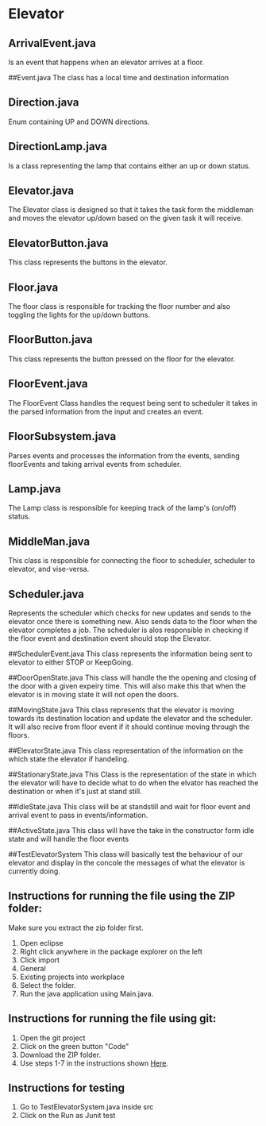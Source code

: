 # Elevator

## ArrivalEvent.java 
Is an event that happens when an elevator arrives at a floor. 

##Event.java
The class has a local time and destination information 

## Direction.java
Enum containing UP and DOWN directions.

## DirectionLamp.java
Is a class representing the lamp that contains either an up or down status. 

## Elevator.java 
The Elevator class is designed so that it takes the task form the middleman and moves the elevator up/down based on the given task it will receive. 

## ElevatorButton.java
This class represents the buttons in the elevator. 

## Floor.java 
The floor class is responsible for tracking the floor number and also toggling the lights for the up/down buttons.

## FloorButton.java 
This class represents the button pressed on the floor for the elevator. 

## FloorEvent.java
The FloorEvent Class handles the request being sent to scheduler it takes in the parsed information from the input and creates an event.

## FloorSubsystem.java 
Parses events and processes the information from the events, sending floorEvents and taking arrival events from scheduler.

## Lamp.java
The Lamp class is responsible for keeping track of the lamp's (on/off) status.

## MiddleMan.java 
This class is responsible for connecting the floor to scheduler, scheduler to elevator, and vise-versa. 

## Scheduler.java 
Represents the scheduler which checks for new updates and sends to the elevator once there is something new. Also sends data to the floor when the elevator completes a job. The scheduler is alos responsible in checking if the floor event and destination event should stop the Elevator.

##SchedulerEvent.java
This class represents the information being sent to elevator to either STOP or KeepGoing.

##DoorOpenState.java
This class will handle the the opening and closing of the door with a given expeiry time. This will also make this that when the elevator is in moving state it will not open the doors. 

##MovingState.java
This class represents that the elevator is moving towards its destination location and update the elevator and the scheduler. It will also recive from floor event if it should continue moving through the floors. 

##ElevatorState.java
This class representation of the information on the which state the elevator if handeling. 

##StationaryState.java
This Class is the representation of the state in which the elevator will have to decide what to do when the elvator has reached the destination or when it's just at stand still.

##IdleState.java
This class will be at standstill and wait for floor event and arrival event to pass in events/information.

##ActiveState.java
This class will have the take in the constructor form idle state and will handle the floor events 

##TestElevatorSystem
This class will basically test the behaviour of our elevator and display in the concole the messages of what the elevator is currently doing. 

## Instructions for running the file using the ZIP folder: 
Make sure you extract the zip folder first. 
1. Open eclipse
2. Right click anywhere in the package explorer on the left
3. Click import
4. General
5. Existing projects into workplace
6. Select the folder. 
7. Run the java application using Main.java. 


## Instructions for running the file using git:
1. Open the git project
2. Click on the green button "Code"
3. Download the ZIP folder.  
4. Use steps 1-7 in the instructions shown [Here](#Instructions-for-running-the-file-using-the-ZIP-folder:). 

## Instructions for testing
1. Go to TestElevatorSystem.java inside src 
2. Click on the Run as Junit test